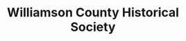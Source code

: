 ---
layout: repo
title: "Williamson County Historical Society"
id: 15952
permalink: repos/15952/
---